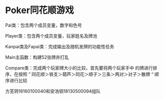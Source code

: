 # Poker同花顺游戏

Pai类：包含两个成员变量，数字和色号

Player类：包含两个成员变量，玩家姓名及牌池

Kanpai类及Fapai类：完成输出及随机发牌的功能性任务

Main主函数：构建52张牌并打乱

Compare类：完成两个玩家牌大小的比较，首先要将两个玩家手中 的牌进行排序，在按照  ” 同花顺＞铁支＞葫芦＞同花＞顺子＞三条＞两对＞对子＞散牌 “ 顺序进行比较

方芜玥18160100040和安浩铜18130500094组队
